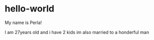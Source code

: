 # hello-world

My name is Perla!

I am 27years old and i have 2 kids 
im also married to a honderful man
